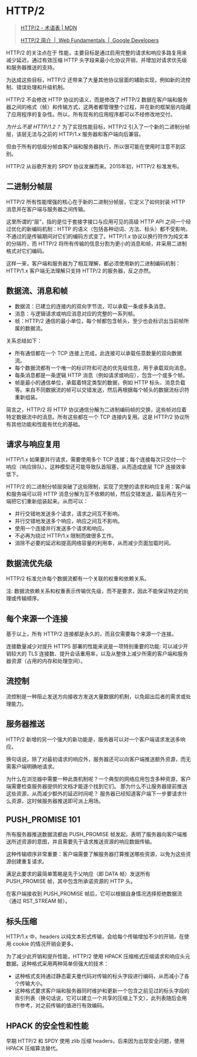 # HTTP/2

> [HTTP/2 \- 术语表 \| MDN](https://developer.mozilla.org/zh-CN/docs/Glossary/HTTP_2)
>
> [HTTP/2 简介  \|  Web Fundamentals  \|  Google Developers](https://developers.google.com/web/fundamentals/performance/http2?hl=zh-cn)

HTTP/2 的关注点在于 性能，主要目标是通过启用完整的请求和响应多路复用来减少延迟，通过有效压缩 HTTP 头字段来最小化协议开销，并增加对请求优先级和服务器推送的支持。

为达成这些目标，HTTP/2 还带来了大量其他协议层面的辅助实现，例如新的流控制、错误处理和升级机制。

HTTP/2 不会修改 HTTP 协议的语义，而是修改了 HTTP/2 数据在客户端和服务器之间的格式（帧）和传输方式，这两者都管理整个过程，并在新的框架层内隐藏了应用程序的复杂性。所以，所有现有的应用程序都可以不经修改地交付。

*为什么不是 HTTP/1.2？* 为了实现性能目标，HTTP/2 引入了一个新的二进制分帧层，该层无法与之前的 HTTP/1.x 服务器和客户端向后兼容。

但由于所有的低级分帧由客户端和服务器执行，所以很可能在使用时注意不到区别。

HTTP/2 从谷歌开发的 SPDY 协议发展而来。2015年初，HTTP/2 标准发布。

## 二进制分帧层

HTTP/2 所有性能增强的核心在于新的二进制分帧层，它定义了如何封装 HTTP 消息并在客户端与服务器之间传输。

这里所谓的“层”，指的是位于套接字接口与应用可见的高级 HTTP API 之间一个经过优化的新编码机制：HTTP 的语义（包括各种动词、方法、标头）都不受影响，不通过的是传输期间对它们的编码方式变了。HTTP/1.x 协议以换行符作为纯文本的分隔符，而 HTTP/2 将所有传输的信息分割为更小的消息和帧，并采用二进制格式对它们编码。

这样一来，客户端和服务器为了相互理解，都必须使用新的二进制编码机制：HTTP/1.x 客户端无法理解只支持 HTTP/2 的服务器，反之亦然。

## 数据流、消息和帧

- 数据流：已建立的连接内的双向字节流，可以承载一条或多条消息。
- 消息：与逻辑请求或响应消息对应的完整的一系列帧。
- 帧：HTTP/2 通信的最小单位，每个帧都包含帧头，至少也会标识出当前帧所属的数据流。

关系总结如下：

- 所有通信都在一个 TCP 连接上完成，此连接可以承载任意数量的双向数据流。
- 每个数据流都有一个唯一的标识符和可选的优先级信息，用于承载双向消息。
- 每条消息都是一条逻辑 HTTP 消息（例如请求或响应），包含一个或多个帧。
- 帧是最小的通信单位，承载着特定类型的数据，例如 HTTP 标头、消息负载等。来自不同数据流的帧可以交错发送，然后再根据每个帧头的数据流标识符重新组装。

简言之，HTTP/2 将 HTTP 协议通信分解为二进制编码帧的交换，这些帧对应着特定数据流中的消息。所有这些都在一个 TCP 连接内复用。这是 HTTP/2 协议所有其他功能和性能有优化的基础。

## 请求与响应复用

HTTP/1.x 如果要并行请求，需要使用多个 TCP 连接；每个连接每次只交付一个响应（响应排队）。这种模型还可能导致队首阻塞，从而造成底层 TCP 连接效率低下。

HTTP/2 的二进制分帧层突破了这些限制，实现了完整的请求和响应复用：客户端和服务端可以将 HTTP 消息分解为互不依赖的帧，然后交错发送，最后再在另一端把它们重新组装起来。从而可以：

- 并行交错地发送多个请求，请求之间互不影响。
- 并行交错地发送多个响应，响应之间互不影响。
- 使用一个连接并行发送多个请求和响应。
- 不必再为绕过 HTTP/1.x 限制而做很多工作。
- 消除不必要的延迟和提高网络容量的利用率，从而减少页面加载时间。

## 数据流优先级

HTTP/2 标准允许每个数据流都有一个关联的权重和依赖关系。

注: 数据流依赖关系和权重表示传输优先级，而不是要求，因此不能保证特定的处理或传输顺序。

## 每个来源一个连接

基于以上，所有 HTTP/2 连接都是永久的，而且仅需要每个来源一个连接。

连接数量减少对提升 HTTPS 部署的性能来说是一项特别重要的功能: 可以减少开销较大的 TLS 连接数、提升会话重用率，以及从整体上减少所需的客户端和服务器资源（占用的内存和处理空间）。

## 流控制

流控制是一种阻止发送方向接收方发送大量数据的机制，以免超出后者的需求或处理能力。

## 服务器推送

HTTP/2 新增的另一个强大的新功能是，服务器可以对一个客户端请求发送多响应。

换句话说，除了对最初请求的响应外，服务器还可以向客户端推送额外资源，而无需客户端明确地请求。

为什么在浏览器中需要一种此类机制呢？一个典型的网络应用包含多种资源，客户端需要检查服务器提供的文档才能逐个找到它们。 那为什么不让服务器提前推送这些资源，从而减少额外的延迟时间呢？ 服务器已经知道客户端下一步要请求什么资源，这时候服务器推送即可派上用场。

## PUSH_PROMISE 101

所有服务器推送数据流都由 PUSH_PROMISE 帧发起，表明了服务器向客户端推送所述资源的意图，并且需要先于请求推送资源的响应数据传输。

这种传输顺序非常重要：客户端需要了解服务器打算推送哪些资源，以免为这些资源创建重复请求。

满足此要求的最简单策略是先于父响应（即 DATA 帧）发送所有 PUSH_PROMISE 帧，其中包含所承诺资源的 HTTP 头。

在客户端接收到 PUSH_PROMISE 帧后，它可以根据自身情况选择拒绝数据流（通过 RST_STREAM 帧）。

## 标头压缩

HTTP/1.x 中，headers 以纯文本形式传输，会给每个传输增加不少的开销，在使用 cookie 的情况开销会更多。

为了减少此开销和提升性能，HTTP/2 使用 HPACK 压缩格式压缩请求和响应头元数据。这种格式采用两种简单但强大的技术：

- 这种格式支持通过静态霍夫曼代码对传输的标头字段进行编码，从而减小了各个传输大小。
- 这种格式要求客户端和服务器同时维护和更新一个包含之前见过的标头字段的索引列表（换句话说，它可以建立一个共享的压缩上下文），此列表随后会用作参考，对之前传输的值进行有效编码。

## HPACK 的安全性和性能

早期 HTTP/2 和 SPDY 使用 zlib 压缩 headers，后来因为出现安全问题，使用 HPACK 压缩算法替代。
